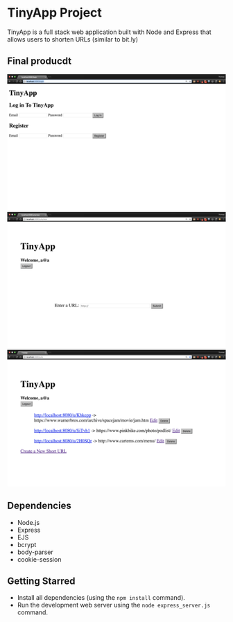 # TinyApp Project

TinyApp is a full stack web application built with Node and Express that allows users to shorten URLs (similar to bit.ly)

## Final producdt

!["screensot of login page"](https://github.com/nicholmen/tinyapp-finalcopy/blob/master/docs/login-page.png?raw=true)
!["screenshot of new URL adding page"](https://github.com/nicholmen/tinyapp-finalcopy/blob/master/docs/new-url-page.png?raw=true)
!["screenshot of URLs index page"](https://github.com/nicholmen/tinyapp-finalcopy/blob/master/docs/urls-page.png?raw=true)


## Dependencies

- Node.js
- Express
- EJS
- bcrypt
- body-parser
- cookie-session

## Getting Starred

- Install all dependencies (using the `npm install` command).
- Run the development web server using the `node express_server.js` command.